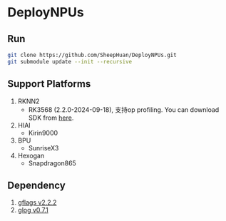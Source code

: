 # DeployNPUs

## Run

```bash
git clone https://github.com/SheepHuan/DeployNPUs.git
git submodule update --init --recursive
```

## Support Platforms

1. RKNN2
    - RK3568 (2.2.0-2024-09-18), 支持op profiling. You can download SDK from [here](https://github.com/airockchip/rknn-toolkit2?tab=readme-ov-file#download).
2. HIAI
    - Kirin9000
3. BPU
    - SunriseX3
4. Hexogan
    - Snapdragon865

## Dependency
<!-- git submodule add https://github.com/google/glog.git 3rd-party/glog
git submodule add https://github.com/gflags/gflags.git 3rd-party/gflags -->
1. [gflags v2.2.2](https://github.com/gflags/gflags/tree/v2.2.2) 
2. [glog v0.7.1](https://github.com/google/glog/tree/v0.7.1)